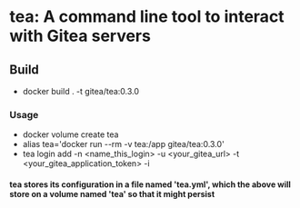 # tea: A command line tool to interact with Gitea servers

## Build
- docker build . -t gitea/tea:0.3.0

### Usage
- docker volume create tea
- alias tea='docker run --rm -v tea:/app gitea/tea:0.3.0'
- tea login add -n <name_this_login> -u <your_gitea_url> -t <your_gitea_application_token> -i

#### tea stores its configuration in a file named 'tea.yml', which the above will store on a volume named 'tea' so that it might persist
